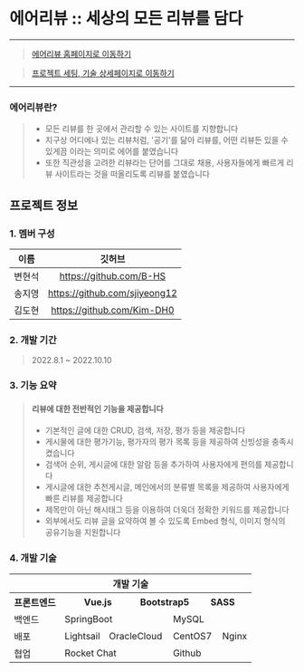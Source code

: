 # 에어리뷰 :: 세상의 모든 리뷰를 담다
---
> [에어리뷰 홈페이지로 이동하기](http://hyns.co.kr)

> [프로젝트 세팅, 기술 상세페이지로 이동하기](https://github.com/DS-Pirate/-AIRREVIEW/wiki)
---
### 에어리뷰란?
> -   모든 리뷰를 한 곳에서 관리할 수 있는 사이트를 지향합니다
> -   지구상 어디에나 있는 리뷰처럼, '공기'를 닮아 리뷰를, 어떤 리뷰든 있을 수 있게끔 이라는 의미로 에어를 붙였습니다<br>
> -   또한 직관성을 고려한 리뷰라는 단어를 그대로 채용, 사용자들에게 빠르게 리뷰 사이트라는 것을 떠올리도록 리뷰를 붙였습니다

##

## 프로젝트 정보

### 1. 멤버 구성

| 이름   | 깃허브                        |
| :------: | :-----------------------------: |
| 변현석 | https://github.com/B-HS       |
| 송지영 | https://github.com/sjiyeong12 |
| 김도현 | https://github.com/Kim-DH0    |

### 2. 개발 기간

> 2022.8.1 ~ 2022.10.10<br>

### 3. 기능 요약
> #### 리뷰에 대한 전반적인 기능을 제공합니다
>
> -   기본적인 글에 대한 CRUD, 검색, 저장, 평가 등을 제공합니다
> -   게시물에 대한 평가기능, 평가자의 평가 목록 등을 제공하여 신빙성을 충족시켰습니다
> -   검색어 순위, 게시글에 대한 알람 등을 추가하여 사용자에게 편의를 제공합니다
> -   게시글에 대한 추천게시글, 메인에서의 분류별 목록을 제공하여 사용자에게 빠른 리뷰를 제공합니다
> -   제목만이 아닌 해시태그 등을 이용하여 더욱더 정확한 키워드를 제공합니다
> -   외부에서도 리뷰 글을 요약하여 볼 수 있도록 Embed 형식, 이미지 형식의 공유기능을 지원합니다

### 4. 개발 기술

<table>
<thead>
  <tr>
    <th style='text-align:center;' colspan=16>개발 기술</th>
    
  </tr>
</thead>
<tbody>
  <tr>
    <th>프론트엔드</th>
    <th colspan=4>Vue.js</th>
    <th colspan=4> Bootstrap5</th>
    <th colspan=4> SASS</th>
  </tr>
  <tr>
    <td>백엔드</td>
    <td colspan=6>SpringBoot</td>
    <td colspan=6>MySQL</td>

  </tr>
  <tr>
    <td>배포</td>
    <td colspan=3>Lightsail</td>
    <td colspan=3>OracleCloud</td>
    <td colspan=3>CentOS7</td>
    <td colspan=3>Nginx</td>
  </tr>
    <tr>
    <td>협업</td>
    <td colspan=6>Rocket Chat</td>
    <td colspan=6>Github</td>
  </tr>
</tbody>
</table>
